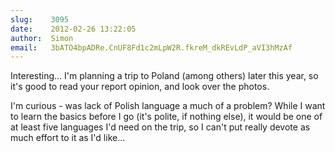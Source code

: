 ```yaml
---
slug:    3095
date:    2012-02-26 13:22:05
author:  Simon
email:   3bATO4bpADRe.CnUF8Fd1c2mLpW2R.fkreM_dkREvLdP_aVI3hMzAf
---
```


Interesting... I'm planning a trip to Poland (among others) later this
year, so it's good to read your report opinion, and look over the
photos.

I'm curious - was lack of Polish language a much of a problem? While I
want to learn the basics before I go (it's polite, if nothing else),
it would be one of at least five languages I'd need on the trip, so I
can't put really devote as much effort to it as I'd like...
